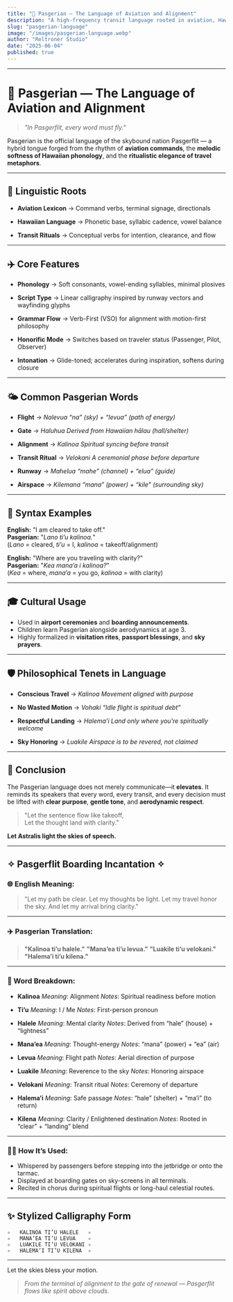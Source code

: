 ```yaml
---
title: "🛫 Pasgerian — The Language of Aviation and Alignment"
description: "A high-frequency transit language rooted in aviation, Hawaiian phonetics, and spiritual clarity, spoken by the people of Pasgerflit."
slug: "pasgerian-language"
image: "/images/pasgerian-language.webp"
author: "Reltroner Studio"
date: "2025-06-04"
published: true
---
```


---

# 🛫 Pasgerian — The Language of Aviation and Alignment

> *"In Pasgerflit, every word must fly."*

Pasgerian is the official language of the skybound nation Pasgerflit — a hybrid tongue forged from the rhythm of **aviation commands**, the **melodic softness of Hawaiian phonology**, and the **ritualistic elegance of travel metaphors**.

---

## 📘 Linguistic Roots

* **Aviation Lexicon**
  → Command verbs, terminal signage, directionals

* **Hawaiian Language**
  → Phonetic base, syllabic cadence, vowel balance

* **Transit Rituals**
  → Conceptual verbs for intention, clearance, and flow

---

## ✈️ Core Features

* **Phonology**
  → Soft consonants, vowel-ending syllables, minimal plosives

* **Script Type**
  → Linear calligraphy inspired by runway vectors and wayfinding glyphs

* **Grammar Flow**
  → Verb-First (VSO) for alignment with motion-first philosophy

* **Honorific Mode**
  → Switches based on traveler status (Passenger, Pilot, Observer)

* **Intonation**
  → Glide-toned; accelerates during inspiration, softens during closure

---

## 🌤️ Common Pasgerian Words

* **Flight** → *Nalevua*
  *“na” (sky) + “levua” (path of energy)*

* **Gate** → *Haluhua*
  *Derived from Hawaiian *hālau* (hall/shelter)*

* **Alignment** → *Kalinoa*
  *Spiritual syncing before transit*

* **Transit Ritual** → *Velokani*
  *A ceremonial phase before departure*

* **Runway** → *Mahelua*
  *“mahe” (channel) + “elua” (guide)*

* **Airspace** → *Kilemana*
  *“mana” (power) + “kile” (surrounding sky)*

---

## 🧭 Syntax Examples

**English:** "I am cleared to take off."  
**Pasgerian:** "*Lano ti’u kalinoa.*"  
(*Lano* = cleared, *ti’u* = I, *kalinoa* = takeoff/alignment)

**English:** "Where are you traveling with clarity?"  
**Pasgerian:** "*Kea mana’a i kalinoa?*"  
(*Kea* = where, *mana’a* = you go, *kalinoa* = with clarity)

---

## 🎓 Cultural Usage

- Used in **airport ceremonies** and **boarding announcements**.
- Children learn Pasgerian alongside aerodynamics at age 3.
- Highly formalized in **visitation rites**, **passport blessings**, and **sky prayers**.

---

## 🛡️ Philosophical Tenets in Language

* **Conscious Travel** → *Kalinoa*
  *Movement aligned with purpose*

* **No Wasted Motion** → *Vohaki*
  *“Idle flight is spiritual debt”*

* **Respectful Landing** → *Halema’i*
  *Land only where you're spiritually welcome*

* **Sky Honoring** → *Luakile*
  *Airspace is to be revered, not claimed*

---

## 📌 Conclusion

The Pasgerian language does not merely communicate—it **elevates**. It reminds its speakers that every word, every transit, and every decision must be lifted with **clear purpose**, **gentle tone**, and **aerodynamic respect**.

> "Let the sentence flow like takeoff,  
> Let the thought land with clarity."

**Let Astralis light the skies of speech.**

---

## ✧ Pasgerflit Boarding Incantation ✧

### 🌐 English Meaning:

> "Let my path be clear.
> Let my thoughts be light.
> Let my travel honor the sky.
> And let my arrival bring clarity."

---

### ✈️ Pasgerian Translation:

> **"Kalinoa ti’u halele."**
> **"Mana’ea ti’u levua."**
> **"Luakile ti’u velokani."**
> **"Halema’i ti’u kilena."**

---

### 📘 Word Breakdown:

* **Kalinoa**
  *Meaning*: Alignment
  *Notes*: Spiritual readiness before motion

* **Ti’u**
  *Meaning*: I / Me
  *Notes*: First-person pronoun

* **Halele**
  *Meaning*: Mental clarity
  *Notes*: Derived from “hale” (house) + “lightness”

* **Mana’ea**
  *Meaning*: Thought-energy
  *Notes*: “mana” (power) + “ea” (air)

* **Levua**
  *Meaning*: Flight path
  *Notes*: Aerial direction of purpose

* **Luakile**
  *Meaning*: Reverence to the sky
  *Notes*: Honoring airspace

* **Velokani**
  *Meaning*: Transit ritual
  *Notes*: Ceremony of departure

* **Halema’i**
  *Meaning*: Safe passage
  *Notes*: “hale” (shelter) + “ma’i” (to return)

* **Kilena**
  *Meaning*: Clarity / Enlightened destination
  *Notes*: Rooted in “clear” + “landing” blend

---

### 🧘‍♂️ How It’s Used:

* Whispered by passengers before stepping into the jetbridge or onto the tarmac.
* Displayed at boarding gates on sky-screens in all terminals.
* Recited in chorus during spiritual flights or long-haul celestial routes.

---

## ✨ Stylized Calligraphy Form

```
✧   KALINOA TI’U HALELE   ✧  
✧   MANA’EA TI’U LEVUA    ✧  
✧   LUAKILE TI’U VELOKANI ✧  
✧   HALEMA’I TI’U KILENA  ✧
```

---

Let the skies bless your motion.

> *From the terminal of alignment to the gate of renewal — Pasgerflit flows like spirit above clouds.*
